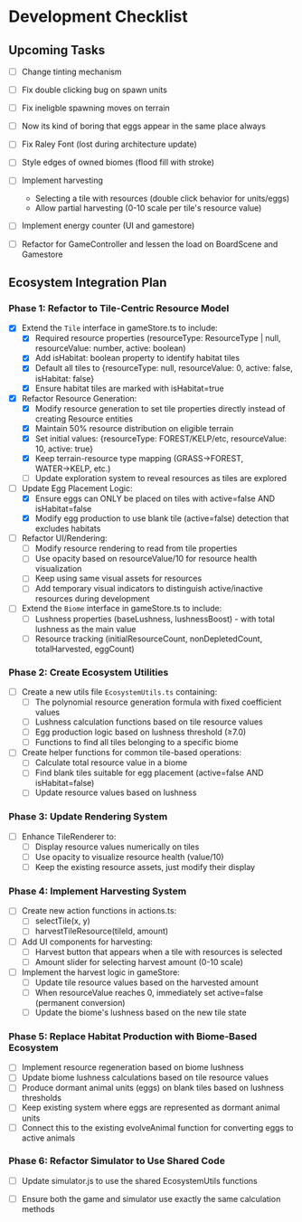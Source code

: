# Development Checklist


## Upcoming Tasks
- [ ] Change tinting mechanism
- [ ] Fix double clicking bug on spawn units
- [ ] Fix ineligble spawning moves on terrain
- [ ] Now its kind of boring that eggs appear in the same place always
- [ ] Fix Raley Font (lost during architecture update)
- [ ] Style edges of owned biomes (flood fill with stroke)

- [ ] Implement harvesting
    - Selecting a tile with resources (double click behavior for units/eggs)
     - Allow partial harvesting (0-10 scale per tile's resource value)
    
- [ ] Implement energy counter (UI and gamestore)

- [ ] Refactor for GameController and lessen the load on BoardScene and Gamestore

## Ecosystem Integration Plan

### Phase 1: Refactor to Tile-Centric Resource Model
- [x] Extend the `Tile` interface in gameStore.ts to include:
  - [x] Required resource properties (resourceType: ResourceType | null, resourceValue: number, active: boolean)
  - [x] Add isHabitat: boolean property to identify habitat tiles
  - [x] Default all tiles to {resourceType: null, resourceValue: 0, active: false, isHabitat: false}
  - [x] Ensure habitat tiles are marked with isHabitat=true

- [x] Refactor Resource Generation:
  - [x] Modify resource generation to set tile properties directly instead of creating Resource entities
  - [x] Maintain 50% resource distribution on eligible terrain
  - [x] Set initial values: {resourceType: FOREST/KELP/etc, resourceValue: 10, active: true}
  - [x] Keep terrain-resource type mapping (GRASS→FOREST, WATER→KELP, etc.)
  - [ ] Update exploration system to reveal resources as tiles are explored

- [ ] Update Egg Placement Logic:
  - [x] Ensure eggs can ONLY be placed on tiles with active=false AND isHabitat=false
  - [x] Modify egg production to use blank tile (active=false) detection that excludes habitats

- [ ] Refactor UI/Rendering:
  - [ ] Modify resource rendering to read from tile properties 
  - [ ] Use opacity based on resourceValue/10 for resource health visualization
  - [ ] Keep using same visual assets for resources
  - [ ] Add temporary visual indicators to distinguish active/inactive resources during development

- [ ] Extend the `Biome` interface in gameStore.ts to include:
  - [ ] Lushness properties (baseLushness, lushnessBoost) - with total lushness as the main value
  - [ ] Resource tracking (initialResourceCount, nonDepletedCount, totalHarvested, eggCount)

### Phase 2: Create Ecosystem Utilities
- [ ] Create a new utils file `EcosystemUtils.ts` containing:
  - [ ] The polynomial resource generation formula with fixed coefficient values
  - [ ] Lushness calculation functions based on tile resource values
  - [ ] Egg production logic based on lushness threshold (≥7.0)
  - [ ] Functions to find all tiles belonging to a specific biome

- [ ] Create helper functions for common tile-based operations:
  - [ ] Calculate total resource value in a biome
  - [ ] Find blank tiles suitable for egg placement (active=false AND isHabitat=false)
  - [ ] Update resource values based on lushness

### Phase 3: Update Rendering System
- [ ] Enhance TileRenderer to:
  - [ ] Display resource values numerically on tiles
  - [ ] Use opacity to visualize resource health (value/10)
  - [ ] Keep the existing resource assets, just modify their display
### Phase 4: Implement Harvesting System
- [ ] Create new action functions in actions.ts:
  - [ ] selectTile(x, y)
  - [ ] harvestTileResource(tileId, amount)

- [ ] Add UI components for harvesting:
  - [ ] Harvest button that appears when a tile with resources is selected
  - [ ] Amount slider for selecting harvest amount (0-10 scale)

- [ ] Implement the harvest logic in gameStore:
  - [ ] Update tile resource values based on the harvested amount
  - [ ] When resourceValue reaches 0, immediately set active=false (permanent conversion)
  - [ ] Update the biome's lushness based on the new tile state

### Phase 5: Replace Habitat Production with Biome-Based Ecosystem
- [ ] Implement resource regeneration based on biome lushness
- [ ] Update biome lushness calculations based on tile resource values
- [ ] Produce dormant animal units (eggs) on blank tiles based on lushness thresholds
- [ ] Keep existing system where eggs are represented as dormant animal units
- [ ] Connect this to the existing evolveAnimal function for converting eggs to active animals

### Phase 6: Refactor Simulator to Use Shared Code
- [ ] Update simulator.js to use the shared EcosystemUtils functions
- [ ] Ensure both the game and simulator use exactly the same calculation methods



